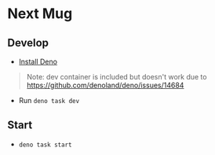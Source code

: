 # Next Mug

## Develop

- [Install Deno](https://deno.com/manual@v1.34.3/getting_started/installation)

> Note: dev container is included but doesn't work due to https://github.com/denoland/deno/issues/14684



- Run `deno task dev`

## Start

- `deno task start`